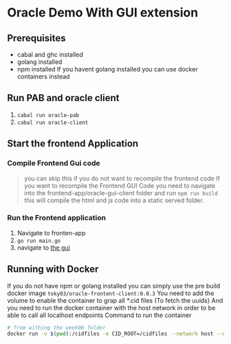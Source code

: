 # Oracle Demo With GUI extension

## Prerequisites
- cabal and ghc installed
- golang installed
- npm installed
If you havent golang installed you can use docker containers instead

## Run PAB and oracle client
1. `cabal run oracle-pab`
2. `cabal run oracle-client`

## Start the frontend Application
### Compile Frontend Gui code
> you can skip this if you do not want to recompile the frontend code
If you want to recompile the Frontend GUI Code you need to navigate into the frontend-app/oracle-gui-client folder and run `npm run build`
this will compile the html and js code into a static served folder.

### Run the Frontend application
1. Navigate to fronten-app
2. `go run main.go`
3. navigate to [the gui](http://localhost:3001/)

## Running with Docker 
If you do not have npm or golang installed you can simply use the pre build docker image `toky03/oracle-frontent-client:0.0.3`
You need to add the volume to enable the container to grap all *.cid files (To fetch the uuids)
And you need to run the docker container with the host network in order to be able to call all localhost endpoints
Command to run the container
```bash
# from withing the week06 folder
docker run -v $(pwd):/cidfiles -e CID_ROOT=/cidfiles --network host --name frontend-client toky03/oracle-frontent-client:0.0.3
```
